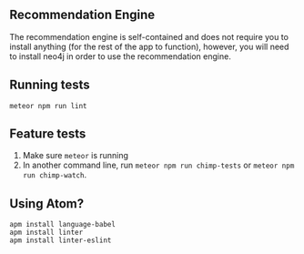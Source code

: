 
## Recommendation Engine

The recommendation engine is self-contained and does not require you to install
anything (for the rest of the app to function), however, you will need to install
neo4j in order to use the recommendation engine.

## Running tests

```
meteor npm run lint
```

## Feature tests

1. Make sure `meteor` is running
2. In another command line, run `meteor npm run chimp-tests` or `meteor npm run chimp-watch`.

## Using Atom?

```
apm install language-babel
apm install linter
apm install linter-eslint
```
